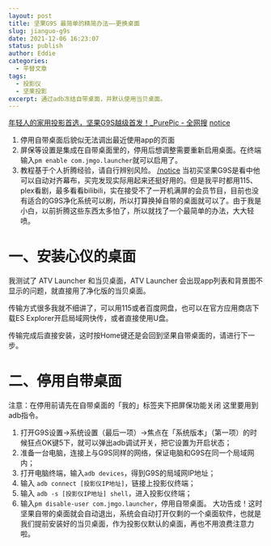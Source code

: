 ```yaml
---
layout: post
title: 坚果G9S 最简单的精简办法——更换桌面
slug: jianguo-g9s
date: 2021-12-06 16:23:07
status: publish
author: Eddie
categories: 
  - 平替文章
tags:
  - 投影仪
  - 坚果投影
excerpt: 通过adb冻结自带桌面，并默认使用当贝桌面。
---
```

[年轻人的家用投影首选，坚果G9S越级首发！\_PurePic - 全网搜][1]
[notice]() 
1. 停用自带桌面后貌似无法调出最近使用app的页面
2. 屏保等设置是集成在自带桌面里的，停用后想调整需要重新启用桌面。在终端输入`pm enable com.jmgo.launcher`就可以启用了。
3. 教程基于个人折腾经验，请自行辨别风险。
[/notice]()
当初买坚果G9S是看中他可以自动对齐幕布，买完发现实际用起来还挺好用的。但是我平时都用115、plex看剧，最多看看bilibili，实在接受不了一开机满屏的会员节目，目前也没有适合的G9S净化系统可以刷，所以打算换掉自带的桌面就可以了。由于我是小白，以前折腾这些东西太多怕了，所以就找了一个最简单的办法，大大轻喷。

# 一、安装心仪的桌面
我测试了 ATV Launcher 和当贝桌面，ATV Launcher 会出现app列表和背景图不显示的问题，就直接用了净化版的当贝桌面。

传输方式很多我就不细讲了，可以用115或者百度网盘，也可以在官方应用商店下载ES Explorer开启局域网快传，或者直接使用U盘。

传输完成后直接安装，这时按Home键还是会回到坚果自带桌面的，请进行下一步。

# 二、停用自带桌面
注意：在停用前请先在自带桌面的「我的」标签夹下把屏保功能关闭
这里要用到adb指令。
1. 打开G9S设置→系统设置（最后一项）→焦点在「系统版本」（第一项）的时候狂点OK键5下，就可以弹出adb调试开关，把它设置为开启状态；
2. 准备一台电脑，连接上与G9S同样的网络，保证电脑和G9S在同一个局域网内；
3. 打开电脑终端，输入`adb devices`，得到G9S的局域网IP地址；
4. 输入 `adb connect [投影仪IP地址]`，链接上投影仪终端；
5. 输入 `adb -s [投影仪IP地址] shell`，进入投影仪终端；
6. 输入`pm disable-user com.jmgo.launcher`，停用自带桌面。
大功告成！这时坚果自带的桌面就会自动退出，系统会自动打开仅剩的一个桌面软件，也就是我们提前安装好的当贝桌面，作为投影仪默认的桌面，再也不用浪费注意力啦。

[1]:	./images/g9s.jpeg "年轻人的家用投影首选，坚果G9S越级首发！_PurePic - 全网搜"
